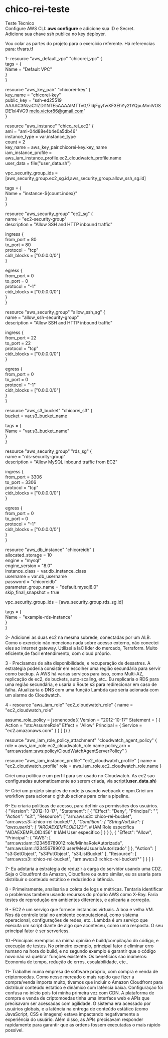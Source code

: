# chico-rei-teste  
Teste Técnico  
Configure AWS CLI: **aws configure** e adicione sua ID e Secret.  
Adicione sua chave ssh publica no key deployer.  

Vou colar as partes do projeto para o exercicio referente. 
Há referencias para: tfvars.tf  

1- resource "aws_default_vpc" "chicorei_vpc" {  
    tags = {  
        Name = "Default VPC"  
    }  
}  

resource "aws_key_pair" "chicorei-key" {  
  key_name   = "chicorei-key"  
  public_key = "ssh-ed25519 AAAAC3NzaC1lZDI1NTE5AAAAIMTTvG/7ldjFgyfwXF3EhYy21YQpuMmIVOSDE1xI4VG9 melo.victor86@gmail.com"  
}  

resource "aws_instance" "chico_rei_ec2" {  
  ami           = "ami-04d88e4b4e0a5db46"   
  instance_type = var.instance_type  
  count         = 2  
  key_name      = aws_key_pair.chicorei-key.key_name  
  iam_instance_profile = aws_iam_instance_profile.ec2_cloudwatch_profile.name  
  user_data = file("user_data.sh")  

  vpc_security_group_ids = [aws_security_group.ec2_sg.id,aws_security_group.allow_ssh_sg.id]  

  tags = {  
    Name = "instance-${count.index}"  
  }  
}  

resource "aws_security_group" "ec2_sg" {  
  name        = "ec2-security-group"  
  description = "Allow SSH and HTTP inbound traffic"  

  ingress {  
    from_port   = 80  
    to_port     = 80  
    protocol    = "tcp"  
    cidr_blocks = ["0.0.0.0/0"]  
  }  

  egress {  
    from_port   = 0  
    to_port     = 0  
    protocol    = "-1"  
    cidr_blocks = ["0.0.0.0/0"]  
  }  
}  


resource "aws_security_group" "allow_ssh_sg" {  
  name        = "allow_ssh-security-group"  
  description = "Allow SSH and HTTP inbound traffic"  
  
  ingress {  
    from_port   = 22  
    to_port     = 22  
    protocol    = "tcp"  
    cidr_blocks = ["0.0.0.0/0"]  
  }  

  egress {  
    from_port   = 0  
    to_port     = 0  
    protocol    = "-1"  
    cidr_blocks = ["0.0.0.0/0"]  
  }  
}  

resource "aws_s3_bucket" "chicorei_s3" {  
  bucket = var.s3_bucket_name  

  tags = {  
    Name = "var.s3_bucket_name"  
  }  
}  

resource "aws_security_group" "rds_sg" {  
  name        = "rds-security-group"  
  description = "Allow MySQL inbound traffic from EC2"  

  ingress {  
    from_port   = 3306  
    to_port     = 3306  
    protocol    = "tcp"  
    cidr_blocks = ["0.0.0.0/0"]  
  }  

  egress {  
    from_port   = 0  
    to_port     = 0  
    protocol    = "-1"  
    cidr_blocks = ["0.0.0.0/0"]  
  }  
}  

resource "aws_db_instance" "chicoreidb" {  
  allocated_storage    = 10   
  engine               = "mysql"  
  engine_version       = "8.0"  
  instance_class       = var.db_instance_class  
  username             = var.db_username   
  password             = "chicoreidb"  
  parameter_group_name = "default.mysql8.0"  
  skip_final_snapshot  = true   

  vpc_security_group_ids = [aws_security_group.rds_sg.id]  

  tags = {  
    Name = "example-rds-instance"  
  }  
}  

2- Adicionei as duas ec2 na mesma subrede, conectadas por um ALB. Como o exercicio não menciona nada sobre acesso externo, não conectei eles ao internet gateway. Utilizei a IaC lider do mercado, Terraform. Muito eficiente,de facil entendimento, com cloud próprio.

3 - Precisamos de alta disponibilidade, e recuperação de desastres. A estrategia poderia consistir em escolher uma região secundária para servir como backup. A AWS há varias serviços para isso, como Multi-AZ, replicação de ec2, de buckets, auto-scaling, etc.. Eu replicaria o RDS para uma região secundária, e usaria o Route s3 para redirecionar em caso de falha. Atualizaria o DNS com uma função Lambda que seria acionada com um alarme do Cloudwatch.

4 - resource "aws_iam_role" "ec2_cloudwatch_role" {
  name = "ec2_cloudwatch_role"

  assume_role_policy = jsonencode({
    Version = "2012-10-17"
    Statement = [
      {
        Action = "sts:AssumeRole"
        Effect = "Allow"
        Principal = {
          Service = "ec2.amazonaws.com"
        }
      }
    ]
  })
}

resource "aws_iam_role_policy_attachment" "cloudwatch_agent_policy" {
  role       = aws_iam_role.ec2_cloudwatch_role.name
  policy_arn = "arn:aws:iam::aws:policy/CloudWatchAgentServerPolicy"
}

resource "aws_iam_instance_profile" "ec2_cloudwatch_profile" {
  name = "ec2_cloudwatch_profile"
  role = aws_iam_role.ec2_cloudwatch_role.name
}

Criei uma politica e um perfil para ser usado no Cloudwatch. As ec2 sao configuradas automaticamente ao serem criada, via script(**user_data.sh**)  

5- Criei um projeto simples de node.js usando webpack e npm.Criei um workflow para acionar o github actions para criar a pipeline.  

6- Eu criaria políticas de acesso, para definir as permissões dos usuários.   
{
  "Version": "2012-10-17",
  "Statement": [
    {
      "Effect": "Deny",
      "Principal": "*",
      "Action": "s3:*",
      "Resource": [
        "arn:aws:s3:::chico-rei-bucket",
        "arn:aws:s3:::chico-rei-bucket/*"
      ],
      "Condition": {
        "StringNotLike": {
          "aws:userId": [
            "AROAEXEMPLOID123:*",  # IAM Role específica
            "AIDAEXEMPLOID456"     # IAM User específico
          ]
        }
      }
    },
    {
      "Effect": "Allow",
      "Principal": {
        "AWS": [
          "arn:aws:iam::123456789012:role/MinhaRoleAutorizada",
          "arn:aws:iam::123456789012:user/MeuUsuarioAutorizado"
        ]
      },
      "Action": [
        "s3:GetObject",
        "s3:PutObject",
        "s3:ListBucket"
      ],
      "Resource": [
        "arn:aws:s3:::chico-rei-bucket",
        "arn:aws:s3:::chico-rei-bucket/*"
      ]
    }
  ]
}

7- Eu adotaria a estrategia de reduzir a carga do servidor usando uma CDZ. Seja o Cloudfront da Amazon, Cloudflare ou outro similar, eu os usaria para distribuir o conteúdo estático e reduzindo a latência.

8 - Primeiramente, analisaria a coleta de logs e métricas. Tentaria identificar o problemas também usando recursos do próprio AWS como X-Ray. Faria testes de reprodução em ambientes diferentes, e aplicaria a correção.

9 - EC2 é um serviço que fornece instancias virtuais. A boa e velha VM. Nos dá controle total no ambiente computacional, como sistema operacional, configurações de redes, etc..
Lambda é um serviço que executa um script diante de algo que aconteceu, como uma resposta. O seu principal fator é ser serverless.

10 -Principais exemplos na minha opinião é build/compilação do código, e execução de testes.
No primeiro exemplo, principal fator é eliminar erro humano na hora do build, e no segundo exemplo é garantir que o código novo não vá quebrar funções existente. Os benefícios sao inúmeros: Economia de tempo, redução de erros, escalabilidade, etc..

11- Trabalhei numa empresa de software próprio, com compra e venda de criptomoedas. Como nesse mercado o mais rapido que fizer a compra/venda importa muito, tivemos que incluir o Amazon Cloudfront para distribuir conteúdo estatico e dinâmico com latência baixa. Configuraçao foi confusa no início pois foi minha primeira vez com CDN. A plataforma de compra e venda de criptomoedas tinha uma interface web e APIs que precisavam ser acessadas com agilidade. O sistema era acessado por usuários globais, e a latência na entrega de conteúdo estático (como JavaScript, CSS e imagens) estava impactando negativamente a experiência do usuário. Além disso, as APIs precisavam responder rapidamente para garantir que as ordens fossem executadas o mais rápido possível.
